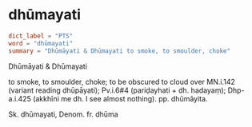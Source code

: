 # dhūmayati

``` toml
dict_label = "PTS"
word = "dhūmayati"
summary = "Dhūmāyati & Dhūmayati to smoke, to smoulder, choke"
```

Dhūmāyati & Dhūmayati

to smoke, to smoulder, choke; to be obscured to cloud over MN.i.142 (variant reading dhūpāyati); Pv.i.6#4 (pariḍayhati \+ dh. hadayaṃ); Dhp\-a.i.425 (akkhīni me dh. I see almost nothing). pp. dhūmāyita.

Sk. dhūmayati, Denom. fr. dhūma

